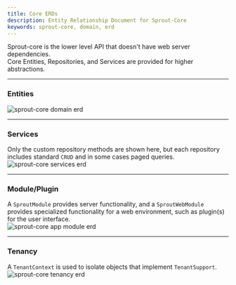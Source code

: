 ```yaml
---
title: Core ERDs
description: Entity Relationship Document for Sprout-Core
keywords: sprout-core, domain, erd
---
```


Sprout-core is the lower level API that doesn't have web server dependencies.  
Core Entities, Repositories, and Services are provided for higher abstractions.   


<hr/>

### Entities  
![sprout-core domain erd](/img/erd/core-domain.png)  

<hr/>

### Services  
Only the custom repository methods are shown here, but each repository includes standard `CRUD` and in some cases paged queries.  
![sprout-core services erd](/img/erd/core-services.png)  

<hr/>

### Module/Plugin   
A `SproutModule` provides server functionality, and a `SproutWebModule` provides specialized functionality for a web environment, such as plugin(s) for the user interface.    
![sprout-core app module erd](/img/erd/core-module.png)  

<hr/>

### Tenancy   
A `TenantContext` is used to isolate objects that implement `TenantSupport`.      
![sprout-core tenancy erd](/img/erd/core-tenancy.png)  


